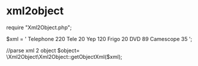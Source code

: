 # xml2object
require "Xml2Object.php";

$xml = '<?xml version="1.0" encoding="UTF-8" ?>
<export>
	<data>
		<data1>Telephone</data1>
		<data2>220</data2>
	</data>
	<data>
		<data1>Tele</data1>
		<data2>20</data2>
	</data>
	<data>
		<data1>Yep</data1>
		<data2>120</data2>
	</data>
	<data>
		<data1>Frigo</data1>
		<data2>20</data2>
	</data>
	<data>
		<data1>DVD</data1>
		<data2>89</data2>
	</data>
	<data>
		<data1>Camescope</data1>
		<data2>35</data2>
	</data>
</export>';

//parse xml 2 object
$object= \Xml2Object\Xml2Object::getObjectXml($xml);